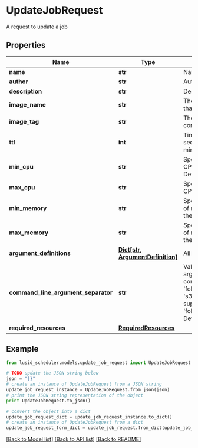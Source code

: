 # UpdateJobRequest

A request to update a job

## Properties
Name | Type | Description | Notes
------------ | ------------- | ------------- | -------------
**name** | **str** | Name of the job | 
**author** | **str** | Author of the job | [optional] 
**description** | **str** | Description of this job | 
**image_name** | **str** | The name of the Docker image that contains this job | 
**image_tag** | **str** | The tag of the Docker image that contains this job | 
**ttl** | **int** | Time To Live of the job run in seconds  Defaults to 5 minutes(300) | [optional] 
**min_cpu** | **str** | Specifies  minimum number of CPUs to be allocated for the job  Default to 2 | [optional] 
**max_cpu** | **str** | Specifies  maximum number of CPUs to be allocated for the job | [optional] 
**min_memory** | **str** | Specifies the minimum amount of memory  to be allocated for the job | [optional] 
**max_memory** | **str** | Specifies the maximum amount of memory to be allocated for the job | [optional] 
**argument_definitions** | [**Dict[str, ArgumentDefinition]**](ArgumentDefinition.md) | All arguments for this job to run | 
**command_line_argument_separator** | **str** | Value to separate command line arguments  e.g : If a job has a command line argument named &#39;folder&#39; and the runtime value is &#39;s3://path&#39; then this  would be supplied to the command as &#39;folder{separatorValue}s3://path&#39;  Default to a space | [optional] 
**required_resources** | [**RequiredResources**](RequiredResources.md) |  | [optional] 

## Example

```python
from lusid_scheduler.models.update_job_request import UpdateJobRequest

# TODO update the JSON string below
json = "{}"
# create an instance of UpdateJobRequest from a JSON string
update_job_request_instance = UpdateJobRequest.from_json(json)
# print the JSON string representation of the object
print UpdateJobRequest.to_json()

# convert the object into a dict
update_job_request_dict = update_job_request_instance.to_dict()
# create an instance of UpdateJobRequest from a dict
update_job_request_form_dict = update_job_request.from_dict(update_job_request_dict)
```
[[Back to Model list]](../README.md#documentation-for-models) [[Back to API list]](../README.md#documentation-for-api-endpoints) [[Back to README]](../README.md)


